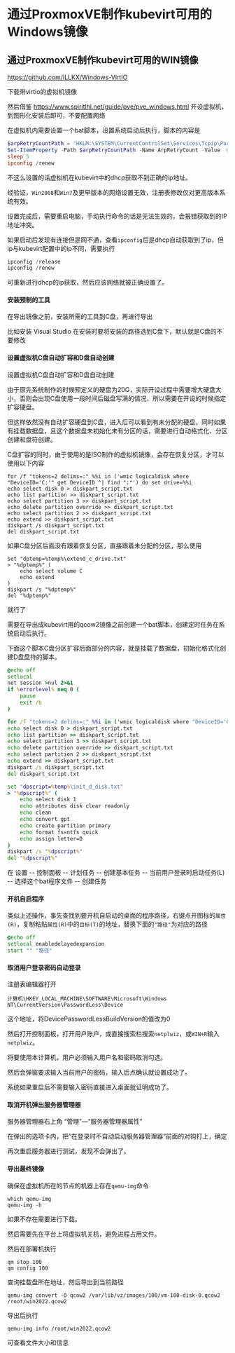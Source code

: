 # 通过ProxmoxVE制作kubevirt可用的Windows镜像


## 通过ProxmoxVE制作kubevirt可用的WIN镜像

<https://github.com/ILLKX/Windows-VirtIO>

下载带virtio的虚拟机镜像

然后借鉴 <https://www.spiritlhl.net/guide/pve/pve_windows.html> 开设虚拟机，到图形化安装后即可，不要配置网络

在虚拟机内需要设置一个bat脚本，设置系统启动后执行，脚本的内容是

```powershell
$arpRetryCountPath = "HKLM:\SYSTEM\CurrentControlSet\Services\Tcpip\Parameters"
Set-ItemProperty -Path $arpRetryCountPath -Name ArpRetryCount -Value  0
sleep 5
ipconfig /renew
```

不这么设置的话虚拟机在kubevirt中的dhcp获取不到正确的ip地址。

经验证，```Win2008```和```Win7```及更早版本的网络设置无效，注册表修改仅对更高版本系统有效。

设置完成后，需要重启电脑，手动执行命令的话是无法生效的，会报错获取到的IP地址冲突。

如果启动后发现有连接但是网不通，查看```ipconfig```后是dhcp自动获取到了ip，但ip与kubevirt配置中的ip不同，需要执行

```powershell
ipconfig /release
ipconfig /renew
```

可重新进行dhcp的ip获取，然后应该网络就被正确设置了。

#### 安装预制的工具

在导出镜像之前，安装所需的工具到C盘，再进行导出

比如安装 Visual Studio 在安装时要将安装的路径选到C盘下，默认就是C盘的不要修改

#### 设置虚拟机C盘自动扩容和D盘自动创建

设置虚拟机C盘自动扩容和D盘自动创建

由于原先系统制作的时候预定义的硬盘为20G，实际开设过程中需要增大硬盘大小，否则会出现C盘使用一段时间后磁盘写满的情况，所以需要在开设的时候指定扩容硬盘。

但这样依然没有自动扩容硬盘到C盘，进入后可以看到有未分配的硬盘，同时如果有挂载数据盘，且这个数据盘未初始化未有分区的话，需要进行自动格式化、分区创建和盘符创建。

C盘扩容的同时，由于使用的是ISO制作的虚拟机镜像，会存在恢复分区，才可以使用以下内容

```shell
for /f "tokens=2 delims=:" %%i in ('wmic logicaldisk where "DeviceID='C:'" get DeviceID ^| find ":"') do set drive=%%i
echo select disk 0 > diskpart_script.txt
echo list partition >> diskpart_script.txt
echo select partition 3 >> diskpart_script.txt
echo delete partition override >> diskpart_script.txt
echo select partition 2 >> diskpart_script.txt
echo extend >> diskpart_script.txt
diskpart /s diskpart_script.txt
del diskpart_script.txt
```

如果C盘分区后面没有跟着恢复分区，直接跟着未分配的分区，那么使用

```shell
set "dptemp=%temp%\extend_c_drive.txt"
> "%dptemp%" (
    echo select volume C
    echo extend
)
diskpart /s "%dptemp%"
del "%dptemp%"
```

就行了

需要在导出成kubevirt用的qcow2镜像之前创建一个bat脚本，创建定时任务在系统启动后执行。

下面这个脚本C盘分区扩容后面部分的内容，就是挂载了数据盘，初始化格式化创建D盘盘符的脚本。

```bat
@echo off
setlocal
net session >nul 2>&1
if %errorlevel% neq 0 (
    pause
    exit /b
)

for /f "tokens=2 delims=:" %%i in ('wmic logicaldisk where "DeviceID='C:'" get DeviceID ^| find ":"') do set drive=%%i
echo select disk 0 > diskpart_script.txt
echo list partition >> diskpart_script.txt
echo select partition 3 >> diskpart_script.txt
echo delete partition override >> diskpart_script.txt
echo select partition 2 >> diskpart_script.txt
echo extend >> diskpart_script.txt
diskpart /s diskpart_script.txt
del diskpart_script.txt

set "dpscript=%temp%\init_d_disk.txt"
> "%dpscript%" (
    echo select disk 1
    echo attributes disk clear readonly
    echo clean
    echo convert gpt
    echo create partition primary
    echo format fs=ntfs quick
    echo assign letter=D
)
diskpart /s "%dpscript%"
del "%dpscript%"
```

在 设置 -- 控制面板 -- 计划任务 -- 创建基本任务 -- 当前用户登录时启动任务(L) -- 选择这个bat程序文件 -- 创建任务

#### 开机自启程序

类似上述操作，事先查找到要开机自启动的桌面的程序路径，右键点开图标的```属性(R)```，复制粘贴```属性(R)```中的```目标(T)```的地址，替换下面的```"路径"```为对应的路径

```bat
@echo off
setlocal enabledelayedexpansion
start "" "路径"
```

#### 取消用户登录密码自动登录

注册表编辑器打开

```shell
计算机\HKEY_LOCAL_MACHINE\SOFTWARE\Microsoft\Windows NT\CurrentVersion\PasswordLess\Device
```

这个地址，将DevicePasswordLessBuildVersion的值改为0

然后打开控制面板，打开用户账户，或直接搜索栏搜索```netplwiz```，或```WIN+R```输入```netplwiz```。

将要使用本计算机，用户必须输入用户名和密码取消勾选。

然后会弹窗要求输入当前用户的密码，输入后点确认就设置成功了。

系统如果重启后不需要输入密码直接进入桌面就证明成功了。

#### 取消开机弹出服务器管理器

服务器管理器右上角 “管理”—“服务器管理器属性”

在弹出的选项卡内，把“在登录时不自动启动服务器管理器”前面的对钩打上，确定

再次重启服务器进行测试，发现不会弹出了。

#### 导出最终镜像

确保在虚拟机所在的节点的机器上存在```qemu-img```命令

```shell
which qemu-img
qemu-img -h
```

如果不存在需要进行下载。

然后需要先在平台上将虚拟机关机，避免进程占用文件。

然后在部署机执行

```shell
qm stop 100
qm config 100
```

查询挂载盘所在地址，然后导出到当前路径

```shell
qemu-img convert -O qcow2 /var/lib/vz/images/100/vm-100-disk-0.qcow2 /root/win2022.qcow2
```

导出后执行

```shell
qemu-img info /root/win2022.qcow2
```

可查看文件大小和信息

